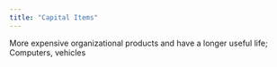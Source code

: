 ```yaml
---
title: "Capital Items"
---
```

More expensive organizational products and have a longer useful life; Computers, vehicles

